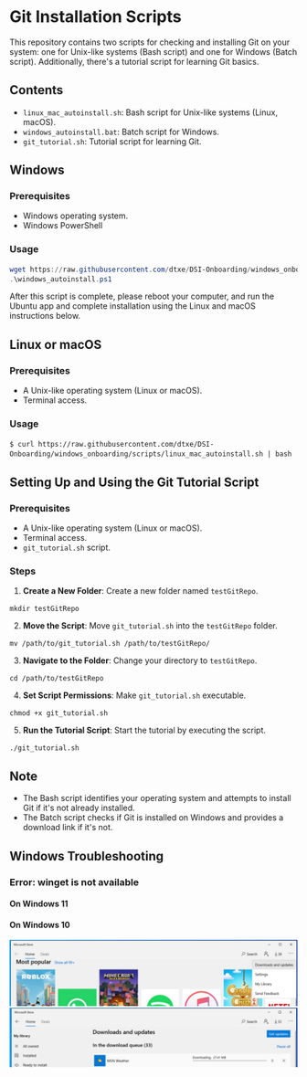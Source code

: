 # Git Installation Scripts

This repository contains two scripts for checking and installing Git on your system: one for Unix-like systems (Bash script) and one for Windows (Batch script). Additionally, there's a tutorial script for learning Git basics.

## Contents
- `linux_mac_autoinstall.sh`: Bash script for Unix-like systems (Linux, macOS).
- `windows_autoinstall.bat`: Batch script for Windows.
- `git_tutorial.sh`: Tutorial script for learning Git.

## Windows

### Prerequisites
- Windows operating system.
- Windows PowerShell

### Usage
```powershell
wget https://raw.githubusercontent.com/dtxe/DSI-Onboarding/windows_onboarding/scripts/windows_autoinstall.ps1 -out windows_autoinstall.ps1
.\windows_autoinstall.ps1
```

After this script is complete, please reboot your computer, and run the Ubuntu app and complete installation using the Linux and macOS instructions below.


## Linux or macOS

### Prerequisites
- A Unix-like operating system (Linux or macOS).
- Terminal access.

### Usage
`$ curl https://raw.githubusercontent.com/dtxe/DSI-Onboarding/windows_onboarding/scripts/linux_mac_autoinstall.sh | bash`



## Setting Up and Using the Git Tutorial Script

### Prerequisites
- A Unix-like operating system (Linux or macOS).
- Terminal access.
- `git_tutorial.sh` script.

### Steps
1. **Create a New Folder**:
Create a new folder named `testGitRepo`.

```
mkdir testGitRepo
```


2. **Move the Script**:
Move `git_tutorial.sh` into the `testGitRepo` folder.

```
mv /path/to/git_tutorial.sh /path/to/testGitRepo/
```


3. **Navigate to the Folder**:
Change your directory to `testGitRepo`.

```
cd /path/to/testGitRepo
```


4. **Set Script Permissions**:
Make `git_tutorial.sh` executable.

```
chmod +x git_tutorial.sh
```


5. **Run the Tutorial Script**:
Start the tutorial by executing the script.

```
./git_tutorial.sh
```


## Note
- The Bash script identifies your operating system and attempts to install Git if it's not already installed.
- The Batch script checks if Git is installed on Windows and provides a download link if it's not.


## Windows Troubleshooting
### Error: winget is not available
#### On Windows 11

#### On Windows 10
![Install Microsoft Store Updates](image.png)
![Install Microsoft Store Updates](image-1.png)
